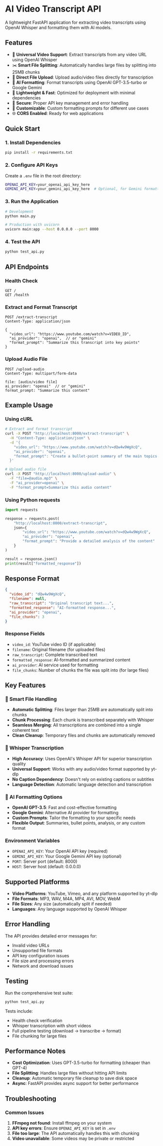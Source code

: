 # AI Video Transcript API

A lightweight FastAPI application for extracting video transcripts using OpenAI Whisper and formatting them with AI models.

## Features

- 🎥 **Universal Video Support**: Extract transcripts from any video URL using OpenAI Whisper
- ✂️ **Smart File Splitting**: Automatically handles large files by splitting into 25MB chunks
- 📁 **Direct File Upload**: Upload audio/video files directly for transcription
- 🤖 **AI Formatting**: Format transcripts using OpenAI GPT-3.5-turbo or Google Gemini
- 🚀 **Lightweight & Fast**: Optimized for deployment with minimal dependencies
- 🔐 **Secure**: Proper API key management and error handling
- 📝 **Customizable**: Custom formatting prompts for different use cases
- 🌐 **CORS Enabled**: Ready for web applications

## Quick Start

### 1. Install Dependencies

```bash
pip install -r requirements.txt
```

### 2. Configure API Keys

Create a `.env` file in the root directory:

```bash
OPENAI_API_KEY=your_openai_api_key_here
GEMINI_API_KEY=your_gemini_api_key_here  # Optional, for Gemini formatting
```

### 3. Run the Application

```bash
# Development
python main.py

# Production with uvicorn
uvicorn main:app --host 0.0.0.0 --port 8000
```

### 4. Test the API

```bash
python test_api.py
```

## API Endpoints

### Health Check

```http
GET /
GET /health
```

### Extract and Format Transcript

```http
POST /extract-transcript
Content-Type: application/json

{
  "video_url": "https://www.youtube.com/watch?v=VIDEO_ID",
  "ai_provider": "openai",  // or "gemini"
  "format_prompt": "Summarize this transcript into key points"
}
```

### Upload Audio File

```http
POST /upload-audio
Content-Type: multipart/form-data

file: [audio/video file]
ai_provider: "openai"  // or "gemini"
format_prompt: "Summarize this content"
```

## Example Usage

### Using cURL

```bash
# Extract and format transcript
curl -X POST "http://localhost:8000/extract-transcript" \
  -H "Content-Type: application/json" \
  -d '{
    "video_url": "https://www.youtube.com/watch?v=dQw4w9WgXcQ",
    "ai_provider": "openai",
    "format_prompt": "Create a bullet-point summary of the main topics discussed"
  }'

# Upload audio file
curl -X POST "http://localhost:8000/upload-audio" \
  -F "file=@audio.mp3" \
  -F "ai_provider=openai" \
  -F "format_prompt=Summarize this audio content"
```

### Using Python requests

```python
import requests

response = requests.post(
    "http://localhost:8000/extract-transcript",
    json={
        "video_url": "https://www.youtube.com/watch?v=dQw4w9WgXcQ",
        "ai_provider": "openai",
        "format_prompt": "Provide a detailed analysis of the content"
    }
)

result = response.json()
print(result["formatted_response"])
```

## Response Format

```json
{
  "video_id": "dQw4w9WgXcQ",
  "filename": null,
  "raw_transcript": "Original transcript text...",
  "formatted_response": "AI-formatted response...",
  "ai_provider": "openai",
  "file_chunks": 3
}
```

### Response Fields

- `video_id`: YouTube video ID (if applicable)
- `filename`: Original filename (for uploaded files)
- `raw_transcript`: Complete transcribed text
- `formatted_response`: AI-formatted and summarized content
- `ai_provider`: AI service used for formatting
- `file_chunks`: Number of chunks the file was split into (for large files)

## Key Features

### 🔧 Smart File Handling

- **Automatic Splitting**: Files larger than 25MB are automatically split into chunks
- **Chunk Processing**: Each chunk is transcribed separately with Whisper
- **Seamless Merging**: All transcriptions are combined into a single coherent text
- **Clean Cleanup**: Temporary files and chunks are automatically removed

### 🎯 Whisper Transcription

- **High Accuracy**: Uses OpenAI's Whisper API for superior transcription quality
- **Universal Support**: Works with any audio/video format supported by yt-dlp
- **No Caption Dependency**: Doesn't rely on existing captions or subtitles
- **Language Detection**: Automatic language detection and transcription

### 🤖 AI Formatting Options

- **OpenAI GPT-3.5**: Fast and cost-effective formatting
- **Google Gemini**: Alternative AI provider for formatting
- **Custom Prompts**: Tailor the formatting to your specific needs
- **Flexible Output**: Summaries, bullet points, analysis, or any custom format

### Environment Variables

- `OPENAI_API_KEY`: Your OpenAI API key (required)
- `GEMINI_API_KEY`: Your Google Gemini API key (optional)
- `PORT`: Server port (default: 8000)
- `HOST`: Server host (default: 0.0.0.0)

## Supported Platforms

- **Video Platforms**: YouTube, Vimeo, and any platform supported by yt-dlp
- **File Formats**: MP3, WAV, M4A, MP4, AVI, MOV, WebM
- **File Sizes**: Any size (automatically split if needed)
- **Languages**: Any language supported by OpenAI Whisper

## Error Handling

The API provides detailed error messages for:

- Invalid video URLs
- Unsupported file formats
- API key configuration issues
- File size and processing errors
- Network and download issues

## Testing

Run the comprehensive test suite:

```bash
python test_api.py
```

Tests include:

- Health check verification
- Whisper transcription with short videos
- Full pipeline testing (download → transcribe → format)
- File chunking for large files

## Performance Notes

- **Cost Optimization**: Uses GPT-3.5-turbo for formatting (cheaper than GPT-4)
- **File Splitting**: Handles large files without hitting API limits
- **Cleanup**: Automatic temporary file cleanup to save disk space
- **Async**: FastAPI provides async support for better performance

## Troubleshooting

### Common Issues

1. **FFmpeg not found**: Install ffmpeg on your system
2. **API key errors**: Ensure `OPENAI_API_KEY` is set in `.env`
3. **File too large**: The API automatically handles this with chunking
4. **Video unavailable**: Some videos may be private or restricted
